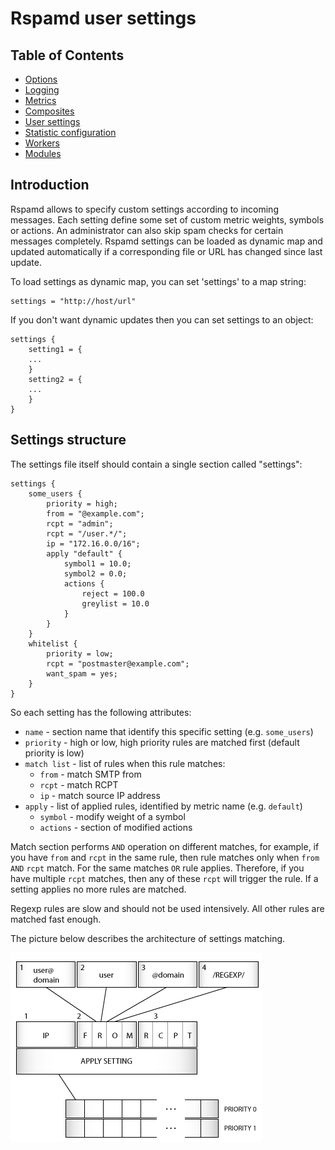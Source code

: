 # Rspamd user settings

## Table of Contents

* [Options](options.md)
* [Logging](logging.md)
* [Metrics](metrics.md)
* [Composites](composites.md)
* [User settings](settings.md)
* [Statistic configuration](statistic.md)
* [Workers](../workers/index.md)
* [Modules](../modules/index.md)

## Introduction

Rspamd allows to specify custom settings according to incoming messages. Each setting define some set
of custom metric weights, symbols or actions. An administrator can also skip spam checks for certain
messages completely. Rspamd settings can be loaded as dynamic map
and updated automatically if a corresponding file or URL has changed since last update.

To load settings as dynamic map, you can set 'settings' to a map string:

~~~nginx
settings = "http://host/url"
~~~

If you don't want dynamic updates then you can set settings to an object:

~~~nginx
settings {
	setting1 = {
	...
	}
	setting2 = {
	...
	}
}
~~~

## Settings structure

The settings file itself should contain a single section called "settings":

~~~nginx
settings {
	some_users {
		priority = high;
		from = "@example.com";
		rcpt = "admin";
		rcpt = "/user.*/";
		ip = "172.16.0.0/16";
		apply "default" {
			symbol1 = 10.0;
			symbol2 = 0.0;
			actions {
				reject = 100.0
				greylist = 10.0
			}
		}
	}
	whitelist {
		priority = low;
		rcpt = "postmaster@example.com";
		want_spam = yes;
	}
}
~~~

So each setting has the following attributes:

- `name` - section name that identify this specific setting (e.g. `some_users`)
- `priority` - high or low, high priority rules are matched first (default priority is low)
- `match list` - list of rules when this rule matches:
	+ `from` - match SMTP from
	+ `rcpt` - match RCPT
	+ `ip` - match source IP address
- `apply` - list of applied rules, identified by metric name (e.g. `default`)
	+ `symbol` - modify weight of a symbol
	+ `actions` - section of modified actions

Match section performs `AND` operation on different matches, for example, if you have
`from` and `rcpt` in the same rule, then rule matches only when `from` `AND` `rcpt` match.
For the same matches `OR` rule applies. Therefore, if you have multiple `rcpt` matches, then any of
these `rcpt` will trigger the rule. If a setting applies no more rules are matched.

Regexp rules are slow and should not be used intensively. All other rules are matched fast enough.

The picture below describes the architecture of settings matching.

![Settings match procedure](settings.png "Settings match procedure")
